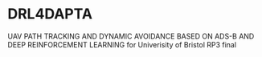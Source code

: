 # DRL4DAPTA
UAV PATH TRACKING AND DYNAMIC AVOIDANCE BASED ON ADS-B AND DEEP REINFORCEMENT LEARNING for Univerisity of Bristol RP3 final
